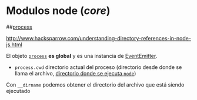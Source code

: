 # Modulos node (_core_)

##[process](https://nodejs.org/api/process.html)

http://www.hacksparrow.com/understanding-directory-references-in-node-js.html

El objeto [`process`](https://docs.nodejitsu.com/articles/getting-started/the-process-module/) **es global** y es una instancia de [EventEmitter](https://nodejs.org/api/events.html#events_class_eventemitter).

- `process.cwd` directorio actual del proceso (directorio desde donde se llama el archivo, [directorio donde se ejecuta `node`](http://www.hacksparrow.com/understanding-directory-references-in-node-js.html))

Con `__dirname` podemos obtener el directorio del archivo que está siendo ejecutado